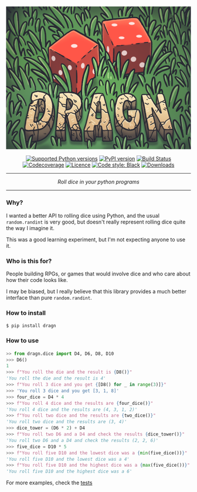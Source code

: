 <p align="center">
    <img src="https://raw.githubusercontent.com/lurst/dragn/master/dragn_logo.png" alt="Dragn Logo">
</p>

<p align="center">
    <a href="https://pypi.org/project/dragn/"><img alt="Supported Python versions" src="https://img.shields.io/pypi/pyversions/dragn.svg"></a>
    <a href="https://pypi.org/project/dragn/"><img alt="PyPI version" src="https://img.shields.io/pypi/v/dragn.svg"></a>
    <a href="https://travis-ci.org/LuRsT/dragn"><img alt="Build Status" src="https://travis-ci.org/LuRsT/dragn.svg?branch=master"></a>
    <a href="https://codecov.io/gh/LuRsT/dragn"><img alt="Codecoverage" src="https://codecov.io/gh/LuRsT/dragn/branch/master/graph/badge.svg"></a>
    <a href="https://opensource.org/licenses/MIT"><img alt="Licence" src="https://img.shields.io/github/license/LuRsT/dragn.svg"></a>
    <a href="https://github.com/ambv/black"><img alt="Code style: Black" src="https://img.shields.io/badge/code%20style-black-000000.svg"></a>
    <a href="https://pepy.tech/badge/dragn"><img alt="Downloads" src="https://img.shields.io/pypi/dm/dragn.svg"></a>
</p>

___

<p align="center">
    <em>Roll dice in your python programs</em>
</p>

___

### Why?

I wanted a better API to rolling dice using Python, and the usual `random.randint` is very good,
but doesn't really represent rolling dice quite the way I imagine it.

This was a good learning experiment, but I'm not expecting anyone to use it.


### Who is this for?

People building RPGs, or games that would involve dice and who care about how their code looks
like.

I may be biased, but I really believe that this library provides a much better interface than
pure `random.randint`.


### How to install

```shell
$ pip install dragn
```


### How to use

```python
>> from dragn.dice import D4, D6, D8, D10
>>> D6()
1
>>> f"You roll the die and the result is {D8()}"
'You roll the die and the result is 4'
>>> f"You roll 3 dice and you get {[D8() for _ in range(3)]}"
>>> 'You roll 3 dice and you get [3, 1, 8]'
>>> four_dice = D4 * 4
>>> f"You roll 4 dice and the results are {four_dice()}"
'You roll 4 dice and the results are (4, 3, 1, 2)'
>>> f"You roll two dice and the results are {two_dice()}"
'You roll two dice and the results are (3, 4)'
>>> dice_tower = (D6 * 2) + D4
>>> f"You roll two D6 and a D4 and check the results {dice_tower()}"
'You roll two D6 and a D4 and check the results (2, 2, 6)'
>>> five_dice = D10 * 5
>>> f"You roll five D10 and the lowest dice was a {min(five_dice())}"
'You roll five D10 and the lowest dice was a 4'
>>> f"You roll five D10 and the highest dice was a {max(five_dice())}"
'You roll five D10 and the highest dice was a 6'
```

For more examples, check the [tests](https://github.com/LuRsT/dragn/blob/master/dragn/tests/test_dice.py)
